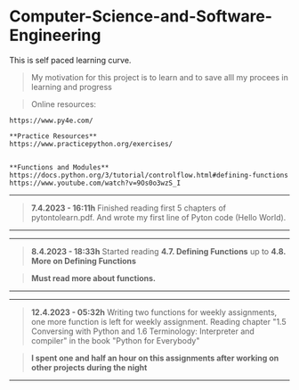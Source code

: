 # Computer-Science-and-Software-Engineering

This is self paced learning curve.

>   My motivation for this project is to learn and to save alll my procees in learning and progress

>   Online resources:
 
    https://www.py4e.com/

    **Practice Resources**
    https://www.practicepython.org/exercises/


    **Functions and Modules**
    https://docs.python.org/3/tutorial/controlflow.html#defining-functions
    https://www.youtube.com/watch?v=9Os0o3wzS_I




---

>   **7.4.2023 - 16:11h**
    Finished reading first 5 chapters of pytontolearn.pdf. And wrote my first line of Pyton code (Hello World).

---

---

> **8.4.2023 - 18:33h**
   Started reading  **4.7. Defining Functions**  up to **4.8. More on Defining Functions** 

>  **Must read more about functions.**

---

---

>  **12.4.2023 - 05:32h**
Writing two functions for weekly assignments, one more function is left for weekly assignment.
Reading chapter "1.5 Conversing with Python and 1.6 Terminology: Interpreter and compiler" in the book "Python for Everybody"

>   **I spent one and half an hour on this assignments after working on other projects during the night**

---